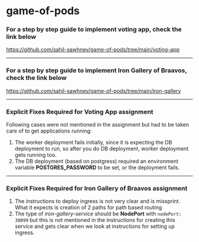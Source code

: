 # game-of-pods

### For a step by step guide to implement voting app, check the link below

https://github.com/sahil-sawhney/game-of-pods/tree/main/voting-app

---

### For a step by step guide to implement Iron Gallery of Braavos, check the link below

https://github.com/sahil-sawhney/game-of-pods/tree/main/iron-gallery

---

### Explicit Fixes Required for Voting App assignment
Following cases were not mentioned in the assignment but had to be taken care of to get applications running:  
1. The worker deployment fails initially, since it is expecting the DB deployment to run, so after you do DB deployment, worker deployment gets running too.
2. The DB deployment (based on postgress) required an environment variable **POSTGRES_PASSWORD** to be set, or the deployment fails.

---

### Explicit Fixes Required for Iron Gallery of Braavos assignment
1. The instructions to deploy ingress is not very clear and is missprint. What it expects is creation of 2 paths for path based routing
2. The type of *iron-gallery-service* should be **NodePort** with `nodePort: 30099` but this is not mentioned in the instructions for creating this service and gets clear when we look at instructions for setting up ingress.
